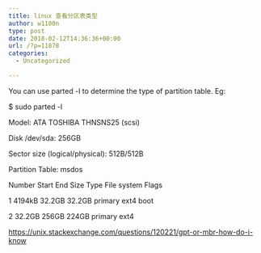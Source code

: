 ```yaml
---
title: linux 查看分区表类型
author: w1100n
type: post
date: 2018-02-12T14:36:36+00:00
url: /?p=11878
categories:
  - Uncategorized

---
```

You can use parted -l to determine the type of partition table. Eg:

$ sudo parted -l
  
Model: ATA TOSHIBA THNSNS25 (scsi)
  
Disk /dev/sda: 256GB
  
Sector size (logical/physical): 512B/512B
  
Partition Table: msdos

Number Start End Size Type File system Flags
   
1 4194kB 32.2GB 32.2GB primary ext4 boot
   
2 32.2GB 256GB 224GB primary ext4

https://unix.stackexchange.com/questions/120221/gpt-or-mbr-how-do-i-know